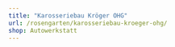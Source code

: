 ```yaml
---
title: "Karosseriebau Kröger OHG"
url: /rosengarten/karosseriebau-kroeger-ohg/
shop: Autowerkstatt
---
```

